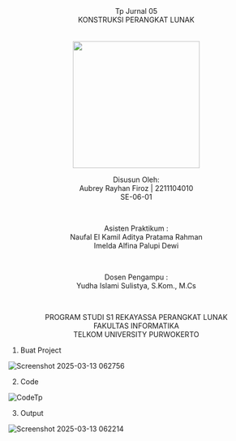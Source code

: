<div align="center">
Tp Jurnal 05 <br>
KONSTRUKSI PERANGKAT LUNAK <br>
<br>
<!-- MODUL I <br> -->
<!-- JUDUL -->
 <br>

<img src="https://lac.telkomuniversity.ac.id/wp-content/uploads/2021/01/cropped-1200px-Telkom_University_Logo.svg-270x270.png" width="250px">

<br>

Disusun Oleh: <br>
Aubrey Rayhan Firoz | 2211104010<br>
SE-06-01 <br>

<br>

Asisten Praktikum : <br>
Naufal El Kamil Aditya Pratama Rahman <br>
Imelda Alfina Palupi Dewi <br>

<br>

Dosen Pengampu : <br>
Yudha Islami Sulistya, S.Kom., M.Cs <br>

<br>

PROGRAM STUDI S1 REKAYASSA PERANGKAT LUNAK <br>
FAKULTAS INFORMATIKA <br> 
TELKOM UNIVERSITY PURWOKERTO <br>

</div>

1. Buat Project

![Screenshot 2025-03-13 062756](https://github.com/user-attachments/assets/c77618cf-2ac2-4374-8c25-45c4c5d24fa9)

2. Code

![CodeTp](https://github.com/user-attachments/assets/eb63b74c-1881-4ff7-88e8-0a1d77071ae8)

3. Output

![Screenshot 2025-03-13 062214](https://github.com/user-attachments/assets/4d76dcec-008e-4943-86ab-f6063c143dd2)





